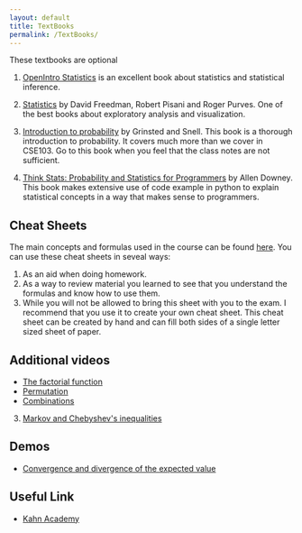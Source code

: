 ```yaml
---
layout: default
title: TextBooks
permalink: /TextBooks/
---
```

These textbooks are optional

1. [OpenIntro Statistics](https://www.openintro.org/stat/index.php) is
an excellent book about statistics and statistical inference.

1. [Statistics](https://smile.amazon.com/Statistics-4th-David-Freedman/dp/0393929728/ref=dp_ob_title_bk)
by David Freedman, Robert Pisani and Roger Purves.
One of the best books about exploratory analysis and visualization.

1.  [Introduction to probability](/Resources/GrinsteadSnell.pdf) by Grinsted and Snell.
  This book is a thorough introduction to probability. It covers much
  more than we cover in CSE103. Go to this book when you feel that the
  class notes are not sufficient.
  
1.  [Think Stats: Probability and Statistics for Programmers](http://nb.mit.edu/f/16682)
  by Allen Downey. This book makes extensive use of code example in
  python to explain statistical concepts in a way that makes sense to programmers.

## Cheat Sheets ##
The main concepts and formulas used in the
course can be found [here](/Resources/CheatSheet.pdf). You can use
these cheat sheets in seveal ways:

1. As an aid when doing homework.
2. As a way to review material you learned to see that you understand
the formulas and know how to use them.
3.  While you will not be allowed to bring this sheet with you to the
exam. I recommend that you use it to create your own cheat sheet. This
cheat sheet can be created by hand and can fill both sides of a single
letter sized sheet of paper.

## Additional videos
* [The factorial function](http://www.youtube.com/watch?feature=player_embedded&v=0WrBkmM0Mvo)
* [Permutation](http://www.youtube.com/watch?feature=player_embedded&v=-g_uxzRPY9U)
* [Combinations](http://www.youtube.com/watch?feature=player_embedded&v=TaPIYqe6i-c)
3. [Markov and Chebyshev's inequalities](http://www.youtube.com/watch?feature=player_embedded&v=2j2el2bkR1s)

## Demos
* [Convergence and divergence of the expected value](http://webwork.cse.ucsd.edu/misc/expected.html)

## Useful Link
* [Kahn Academy](https://www.khanacademy.org/math/probability)
